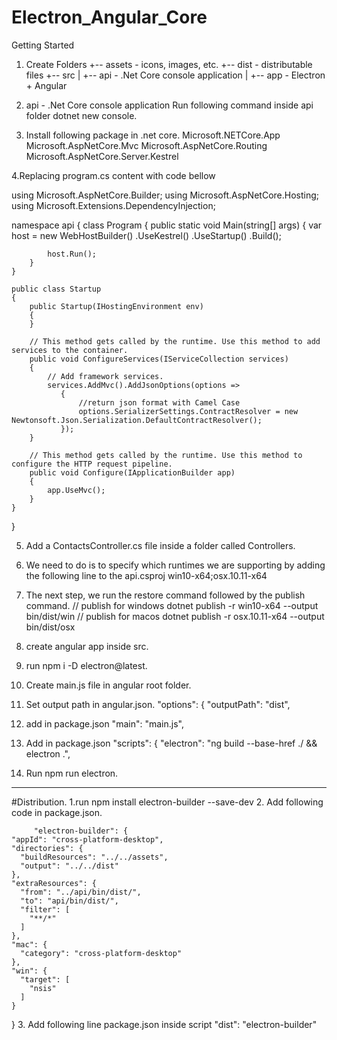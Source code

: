 # Electron_Angular_Core
Getting Started
1. Create Folders
		+-- assets - icons, images, etc.
	+-- dist - distributable files
	+-- src 
	|   +-- api - .Net Core console application
	|   +-- app - Electron + Angular
	
2. api - .Net Core console application
	Run following command inside api folder dotnet new console.
	
3. Install following package in .net core.
	Microsoft.NETCore.App
	Microsoft.AspNetCore.Mvc
	Microsoft.AspNetCore.Routing
	Microsoft.AspNetCore.Server.Kestrel
	
4.Replacing program.cs content with code bellow	

using Microsoft.AspNetCore.Builder;
using Microsoft.AspNetCore.Hosting;
using Microsoft.Extensions.DependencyInjection;

namespace api
{
    class Program
    {
        public static void Main(string[] args)
        {
            var host = new WebHostBuilder()
                .UseKestrel()
                .UseStartup<Startup>()
                .Build();

            host.Run();
        }
    }

    public class Startup
    {
        public Startup(IHostingEnvironment env)
        {
        }

        // This method gets called by the runtime. Use this method to add services to the container.
        public void ConfigureServices(IServiceCollection services)
        {
            // Add framework services.
            services.AddMvc().AddJsonOptions(options =>
               {
                   //return json format with Camel Case
                   options.SerializerSettings.ContractResolver = new Newtonsoft.Json.Serialization.DefaultContractResolver();
               });
        }

        // This method gets called by the runtime. Use this method to configure the HTTP request pipeline.
        public void Configure(IApplicationBuilder app)
        {
            app.UseMvc();
        }
    }
}

5. Add a ContactsController.cs file inside a folder called Controllers.

6. We need to do is to specify which runtimes we are supporting by adding the following line to the api.csproj
	<RuntimeIdentifiers>win10-x64;osx.10.11-x64</RuntimeIdentifiers>
	
7.  The next step, we run the restore command followed by the publish command.
		// publish for windows
		dotnet publish -r win10-x64 --output bin/dist/win
		// publish for macos
		dotnet publish -r osx.10.11-x64 --output bin/dist/osx
		
		
		
		
		
8. create angular app inside src.

9. run npm i -D electron@latest.
10. Create main.js file in angular root folder.
11. Set output path in angular.json.
		"options": {
      "outputPath": "dist",
12.  add in package.json "main": "main.js",	  
	  
11. Add in package.json
	"scripts": {
		"electron": "ng build --base-href ./ && electron .",
	
12. Run npm run electron.

---------------------------------------
#Distribution.
1.run  npm install electron-builder --save-dev
2. Add following code in package.json.
		
		 "electron-builder": {
    "appId": "cross-platform-desktop",
    "directories": {
      "buildResources": "../../assets",
      "output": "../../dist"
    },
    "extraResources": {
      "from": "../api/bin/dist/",
      "to": "api/bin/dist/",
      "filter": [
        "**/*"
      ]
    },
    "mac": {
      "category": "cross-platform-desktop"
    },
    "win": {
      "target": [
        "nsis"
      ]
    }
  }
  3. Add following line package.json  inside script
	  "dist": "electron-builder"